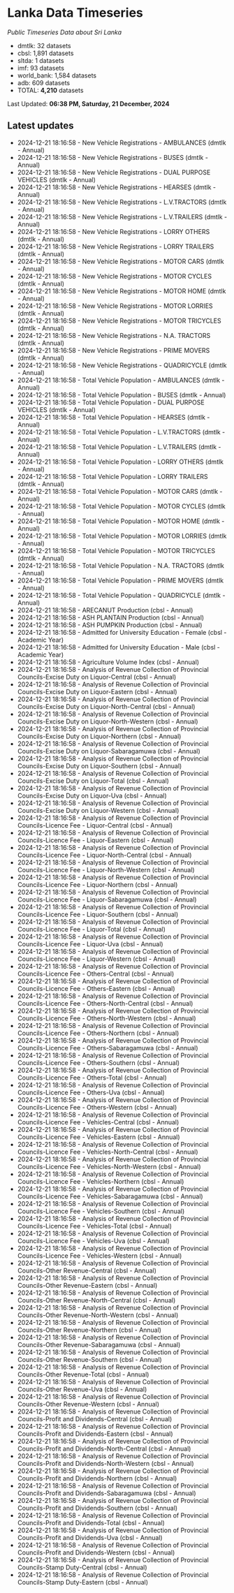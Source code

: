 # Lanka Data Timeseries
*Public Timeseries Data about Sri Lanka*

* dmtlk: 32 datasets
* cbsl: 1,891 datasets
* sltda: 1 datasets
* imf: 93 datasets
* world_bank: 1,584 datasets
* adb: 609 datasets
* TOTAL: **4,210** datasets

Last Updated: **06:38 PM, Saturday, 21 December, 2024**

## Latest updates

* 2024-12-21 18:16:58 - New Vehicle Registrations - AMBULANCES (dmtlk - Annual)
* 2024-12-21 18:16:58 - New Vehicle Registrations - BUSES (dmtlk - Annual)
* 2024-12-21 18:16:58 - New Vehicle Registrations - DUAL PURPOSE VEHICLES (dmtlk - Annual)
* 2024-12-21 18:16:58 - New Vehicle Registrations - HEARSES (dmtlk - Annual)
* 2024-12-21 18:16:58 - New Vehicle Registrations - L.V.TRACTORS (dmtlk - Annual)
* 2024-12-21 18:16:58 - New Vehicle Registrations - L.V.TRAILERS (dmtlk - Annual)
* 2024-12-21 18:16:58 - New Vehicle Registrations - LORRY OTHERS (dmtlk - Annual)
* 2024-12-21 18:16:58 - New Vehicle Registrations - LORRY TRAILERS (dmtlk - Annual)
* 2024-12-21 18:16:58 - New Vehicle Registrations - MOTOR CARS (dmtlk - Annual)
* 2024-12-21 18:16:58 - New Vehicle Registrations - MOTOR CYCLES (dmtlk - Annual)
* 2024-12-21 18:16:58 - New Vehicle Registrations - MOTOR HOME (dmtlk - Annual)
* 2024-12-21 18:16:58 - New Vehicle Registrations - MOTOR LORRIES (dmtlk - Annual)
* 2024-12-21 18:16:58 - New Vehicle Registrations - MOTOR TRICYCLES (dmtlk - Annual)
* 2024-12-21 18:16:58 - New Vehicle Registrations - N.A. TRACTORS (dmtlk - Annual)
* 2024-12-21 18:16:58 - New Vehicle Registrations - PRIME MOVERS (dmtlk - Annual)
* 2024-12-21 18:16:58 - New Vehicle Registrations - QUADRICYCLE (dmtlk - Annual)
* 2024-12-21 18:16:58 - Total Vehicle Population - AMBULANCES (dmtlk - Annual)
* 2024-12-21 18:16:58 - Total Vehicle Population - BUSES (dmtlk - Annual)
* 2024-12-21 18:16:58 - Total Vehicle Population - DUAL PURPOSE VEHICLES (dmtlk - Annual)
* 2024-12-21 18:16:58 - Total Vehicle Population - HEARSES (dmtlk - Annual)
* 2024-12-21 18:16:58 - Total Vehicle Population - L.V.TRACTORS (dmtlk - Annual)
* 2024-12-21 18:16:58 - Total Vehicle Population - L.V.TRAILERS (dmtlk - Annual)
* 2024-12-21 18:16:58 - Total Vehicle Population - LORRY OTHERS (dmtlk - Annual)
* 2024-12-21 18:16:58 - Total Vehicle Population - LORRY TRAILERS (dmtlk - Annual)
* 2024-12-21 18:16:58 - Total Vehicle Population - MOTOR CARS (dmtlk - Annual)
* 2024-12-21 18:16:58 - Total Vehicle Population - MOTOR CYCLES (dmtlk - Annual)
* 2024-12-21 18:16:58 - Total Vehicle Population - MOTOR HOME (dmtlk - Annual)
* 2024-12-21 18:16:58 - Total Vehicle Population - MOTOR LORRIES (dmtlk - Annual)
* 2024-12-21 18:16:58 - Total Vehicle Population - MOTOR TRICYCLES (dmtlk - Annual)
* 2024-12-21 18:16:58 - Total Vehicle Population - N.A. TRACTORS (dmtlk - Annual)
* 2024-12-21 18:16:58 - Total Vehicle Population - PRIME MOVERS (dmtlk - Annual)
* 2024-12-21 18:16:58 - Total Vehicle Population - QUADRICYCLE (dmtlk - Annual)
* 2024-12-21 18:16:58 - ARECANUT Production (cbsl - Annual)
* 2024-12-21 18:16:58 - ASH PLANTAIN Production (cbsl - Annual)
* 2024-12-21 18:16:58 - ASH PUMPKIN Production (cbsl - Annual)
* 2024-12-21 18:16:58 - Admitted for University Education - Female (cbsl - Academic Year)
* 2024-12-21 18:16:58 - Admitted for University Education - Male (cbsl - Academic Year)
* 2024-12-21 18:16:58 - Agriculture Volume Index (cbsl - Annual)
* 2024-12-21 18:16:58 - Analysis of Revenue Collection of Provincial Councils-Excise Duty on Liquor-Central (cbsl - Annual)
* 2024-12-21 18:16:58 - Analysis of Revenue Collection of Provincial Councils-Excise Duty on Liquor-Eastern (cbsl - Annual)
* 2024-12-21 18:16:58 - Analysis of Revenue Collection of Provincial Councils-Excise Duty on Liquor-North-Central (cbsl - Annual)
* 2024-12-21 18:16:58 - Analysis of Revenue Collection of Provincial Councils-Excise Duty on Liquor-North-Western (cbsl - Annual)
* 2024-12-21 18:16:58 - Analysis of Revenue Collection of Provincial Councils-Excise Duty on Liquor-Northern (cbsl - Annual)
* 2024-12-21 18:16:58 - Analysis of Revenue Collection of Provincial Councils-Excise Duty on Liquor-Sabaragamuwa (cbsl - Annual)
* 2024-12-21 18:16:58 - Analysis of Revenue Collection of Provincial Councils-Excise Duty on Liquor-Southern (cbsl - Annual)
* 2024-12-21 18:16:58 - Analysis of Revenue Collection of Provincial Councils-Excise Duty on Liquor-Total (cbsl - Annual)
* 2024-12-21 18:16:58 - Analysis of Revenue Collection of Provincial Councils-Excise Duty on Liquor-Uva (cbsl - Annual)
* 2024-12-21 18:16:58 - Analysis of Revenue Collection of Provincial Councils-Excise Duty on Liquor-Western (cbsl - Annual)
* 2024-12-21 18:16:58 - Analysis of Revenue Collection of Provincial Councils-Licence Fee - Liquor-Central (cbsl - Annual)
* 2024-12-21 18:16:58 - Analysis of Revenue Collection of Provincial Councils-Licence Fee - Liquor-Eastern (cbsl - Annual)
* 2024-12-21 18:16:58 - Analysis of Revenue Collection of Provincial Councils-Licence Fee - Liquor-North-Central (cbsl - Annual)
* 2024-12-21 18:16:58 - Analysis of Revenue Collection of Provincial Councils-Licence Fee - Liquor-North-Western (cbsl - Annual)
* 2024-12-21 18:16:58 - Analysis of Revenue Collection of Provincial Councils-Licence Fee - Liquor-Northern (cbsl - Annual)
* 2024-12-21 18:16:58 - Analysis of Revenue Collection of Provincial Councils-Licence Fee - Liquor-Sabaragamuwa (cbsl - Annual)
* 2024-12-21 18:16:58 - Analysis of Revenue Collection of Provincial Councils-Licence Fee - Liquor-Southern (cbsl - Annual)
* 2024-12-21 18:16:58 - Analysis of Revenue Collection of Provincial Councils-Licence Fee - Liquor-Total (cbsl - Annual)
* 2024-12-21 18:16:58 - Analysis of Revenue Collection of Provincial Councils-Licence Fee - Liquor-Uva (cbsl - Annual)
* 2024-12-21 18:16:58 - Analysis of Revenue Collection of Provincial Councils-Licence Fee - Liquor-Western (cbsl - Annual)
* 2024-12-21 18:16:58 - Analysis of Revenue Collection of Provincial Councils-Licence Fee - Others-Central (cbsl - Annual)
* 2024-12-21 18:16:58 - Analysis of Revenue Collection of Provincial Councils-Licence Fee - Others-Eastern (cbsl - Annual)
* 2024-12-21 18:16:58 - Analysis of Revenue Collection of Provincial Councils-Licence Fee - Others-North-Central (cbsl - Annual)
* 2024-12-21 18:16:58 - Analysis of Revenue Collection of Provincial Councils-Licence Fee - Others-North-Western (cbsl - Annual)
* 2024-12-21 18:16:58 - Analysis of Revenue Collection of Provincial Councils-Licence Fee - Others-Northern (cbsl - Annual)
* 2024-12-21 18:16:58 - Analysis of Revenue Collection of Provincial Councils-Licence Fee - Others-Sabaragamuwa (cbsl - Annual)
* 2024-12-21 18:16:58 - Analysis of Revenue Collection of Provincial Councils-Licence Fee - Others-Southern (cbsl - Annual)
* 2024-12-21 18:16:58 - Analysis of Revenue Collection of Provincial Councils-Licence Fee - Others-Total (cbsl - Annual)
* 2024-12-21 18:16:58 - Analysis of Revenue Collection of Provincial Councils-Licence Fee - Others-Uva (cbsl - Annual)
* 2024-12-21 18:16:58 - Analysis of Revenue Collection of Provincial Councils-Licence Fee - Others-Western (cbsl - Annual)
* 2024-12-21 18:16:58 - Analysis of Revenue Collection of Provincial Councils-Licence Fee - Vehicles-Central (cbsl - Annual)
* 2024-12-21 18:16:58 - Analysis of Revenue Collection of Provincial Councils-Licence Fee - Vehicles-Eastern (cbsl - Annual)
* 2024-12-21 18:16:58 - Analysis of Revenue Collection of Provincial Councils-Licence Fee - Vehicles-North-Central (cbsl - Annual)
* 2024-12-21 18:16:58 - Analysis of Revenue Collection of Provincial Councils-Licence Fee - Vehicles-North-Western (cbsl - Annual)
* 2024-12-21 18:16:58 - Analysis of Revenue Collection of Provincial Councils-Licence Fee - Vehicles-Northern (cbsl - Annual)
* 2024-12-21 18:16:58 - Analysis of Revenue Collection of Provincial Councils-Licence Fee - Vehicles-Sabaragamuwa (cbsl - Annual)
* 2024-12-21 18:16:58 - Analysis of Revenue Collection of Provincial Councils-Licence Fee - Vehicles-Southern (cbsl - Annual)
* 2024-12-21 18:16:58 - Analysis of Revenue Collection of Provincial Councils-Licence Fee - Vehicles-Total (cbsl - Annual)
* 2024-12-21 18:16:58 - Analysis of Revenue Collection of Provincial Councils-Licence Fee - Vehicles-Uva (cbsl - Annual)
* 2024-12-21 18:16:58 - Analysis of Revenue Collection of Provincial Councils-Licence Fee - Vehicles-Western (cbsl - Annual)
* 2024-12-21 18:16:58 - Analysis of Revenue Collection of Provincial Councils-Other Revenue-Central (cbsl - Annual)
* 2024-12-21 18:16:58 - Analysis of Revenue Collection of Provincial Councils-Other Revenue-Eastern (cbsl - Annual)
* 2024-12-21 18:16:58 - Analysis of Revenue Collection of Provincial Councils-Other Revenue-North-Central (cbsl - Annual)
* 2024-12-21 18:16:58 - Analysis of Revenue Collection of Provincial Councils-Other Revenue-North-Western (cbsl - Annual)
* 2024-12-21 18:16:58 - Analysis of Revenue Collection of Provincial Councils-Other Revenue-Northern (cbsl - Annual)
* 2024-12-21 18:16:58 - Analysis of Revenue Collection of Provincial Councils-Other Revenue-Sabaragamuwa (cbsl - Annual)
* 2024-12-21 18:16:58 - Analysis of Revenue Collection of Provincial Councils-Other Revenue-Southern (cbsl - Annual)
* 2024-12-21 18:16:58 - Analysis of Revenue Collection of Provincial Councils-Other Revenue-Total (cbsl - Annual)
* 2024-12-21 18:16:58 - Analysis of Revenue Collection of Provincial Councils-Other Revenue-Uva (cbsl - Annual)
* 2024-12-21 18:16:58 - Analysis of Revenue Collection of Provincial Councils-Other Revenue-Western (cbsl - Annual)
* 2024-12-21 18:16:58 - Analysis of Revenue Collection of Provincial Councils-Profit and Dividends-Central (cbsl - Annual)
* 2024-12-21 18:16:58 - Analysis of Revenue Collection of Provincial Councils-Profit and Dividends-Eastern (cbsl - Annual)
* 2024-12-21 18:16:58 - Analysis of Revenue Collection of Provincial Councils-Profit and Dividends-North-Central (cbsl - Annual)
* 2024-12-21 18:16:58 - Analysis of Revenue Collection of Provincial Councils-Profit and Dividends-North-Western (cbsl - Annual)
* 2024-12-21 18:16:58 - Analysis of Revenue Collection of Provincial Councils-Profit and Dividends-Northern (cbsl - Annual)
* 2024-12-21 18:16:58 - Analysis of Revenue Collection of Provincial Councils-Profit and Dividends-Sabaragamuwa (cbsl - Annual)
* 2024-12-21 18:16:58 - Analysis of Revenue Collection of Provincial Councils-Profit and Dividends-Southern (cbsl - Annual)
* 2024-12-21 18:16:58 - Analysis of Revenue Collection of Provincial Councils-Profit and Dividends-Total (cbsl - Annual)
* 2024-12-21 18:16:58 - Analysis of Revenue Collection of Provincial Councils-Profit and Dividends-Uva (cbsl - Annual)
* 2024-12-21 18:16:58 - Analysis of Revenue Collection of Provincial Councils-Profit and Dividends-Western (cbsl - Annual)
* 2024-12-21 18:16:58 - Analysis of Revenue Collection of Provincial Councils-Stamp Duty-Central (cbsl - Annual)
* 2024-12-21 18:16:58 - Analysis of Revenue Collection of Provincial Councils-Stamp Duty-Eastern (cbsl - Annual)
